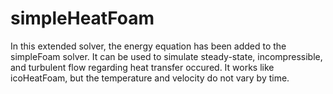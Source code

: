 # simpleHeatFoam
In this extended solver, the energy equation has been added to the simpleFoam solver. It can be used to simulate steady-state, incompressible, and turbulent flow regarding heat transfer occured. It works like icoHeatFoam, but the temperature and velocity do not vary by time.

